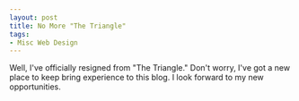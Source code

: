 ```yaml
---
layout: post
title: No More "The Triangle"
tags:
- Misc Web Design
---
```


Well, I've officially resigned from "The Triangle."  Don't worry, I've got a new place to keep bring experience to this blog.  I look forward to my new opportunities.
